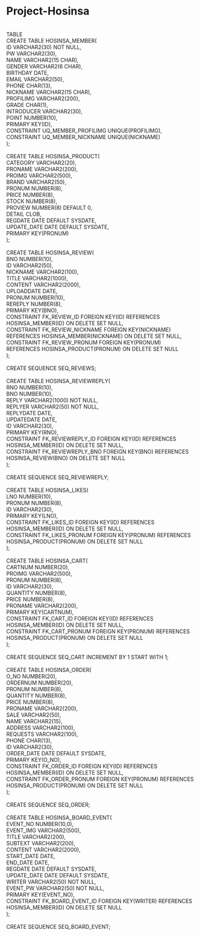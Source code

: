 # Project-Hosinsa
<br>
TABLE
<br>
CREATE TABLE HOSINSA_MEMBER(<br>
    ID            VARCHAR2(30) NOT NULL,<br>
    PW            VARCHAR2(30),<br>
    NAME          VARCHAR2(15 CHAR),<br>
    GENDER        VARCHAR2(6 CHAR),<br>
    BIRTHDAY      DATE,<br>
    EMAIL         VARCHAR2(50),<br>
    PHONE         CHAR(13),<br>
    NICKNAME      VARCHAR2(15 CHAR),<br>
    PROFILIMG     VARCHAR2(200),<br>
    GRADE         CHAR(1),<br>
    INTRODUCER    VARCHAR2(30),<br>
    POINT         NUMBER(10),<br>
    PRIMARY KEY(ID),<br>
    CONSTRAINT UQ_MEMBER_PROFILIMG UNIQUE(PROFILIMG),<br>
    CONSTRAINT UQ_MEMBER_NICKNAME UNIQUE(NICKNAME)<br>
);<br>
<br>
CREATE TABLE HOSINSA_PRODUCT(<br>
    CATEGORY      VARCHAR2(20),<br>
    PRONAME       VARCHAR2(200),<br>
    PROIMG        VARCHAR2(500),<br>
    BRAND         VARCHAR2(50),<br>
    PRONUM        NUMBER(8),<br>
    PRICE         NUMBER(8),<br>
    STOCK         NUMBER(8),<br>
    PROVIEW       NUMBER(8) DEFAULT 0,<br>
    DETAIL        CLOB,<br>
    REGDATE       DATE DEFAULT SYSDATE,<br>
    UPDATE_DATE   DATE DEFAULT SYSDATE,<br>
    PRIMARY KEY(PRONUM)<br>
);<br>
<br>
CREATE TABLE HOSINSA_REVIEW(<br>
    BNO           NUMBER(10),<br>
    ID            VARCHAR2(50),<br>
    NICKNAME      VARCHAR2(100),<br>
    TITLE         VARCHAR2(1000),<br>
    CONTENT       VARCHAR2(2000),<br>
    UPLOADDATE    DATE,<br>
    PRONUM        NUMBER(10),<br>
    REREPLY       NUMBER(8),<br>
    PRIMARY KEY(BNO),<br>
    CONSTRAINT FK_REVIEW_ID FOREIGN KEY(ID) REFERENCES HOSINSA_MEMBER(ID) ON DELETE SET NULL,<br>
    CONSTRAINT FK_REVIEW_NICKNAME FOREIGN KEY(NICKNAME) REFERENCES HOSINSA_MEMBER(NICKNAME) ON DELETE SET NULL,<br>
    CONSTRAINT FK_REVIEW_PRONUM FOREIGN KEY(PRONUM) REFERENCES HOSINSA_PRODUCT(PRONUM) ON DELETE SET NULL<br>
);<br>
<br>
CREATE SEQUENCE SEQ_REVIEWS;<br>
<br>
CREATE TABLE HOSINSA_REVIEWREPLY(<br>
    RNO           NUMBER(10),<br>
    BNO           NUMBER(10),<br>
    REPLY         VARCHAR2(1000) NOT NULL,<br>
    REPLYER       VARCHAR2(50) NOT NULL,<br>
    REPLYDATE     DATE,<br>
    UPDATEDATE    DATE,<br>
    ID            VARCHAR2(30),<br>
    PRIMARY KEY(RNO),<br>
    CONSTRAINT FK_REVIEWREPLY_ID FOREIGN KEY(ID) REFERENCES HOSINSA_MEMBER(ID) ON DELETE SET NULL,<br>
    CONSTRAINT FK_REVIEWREPLY_BNO FOREIGN KEY(BNO) REFERENCES HOSINSA_REVIEW(BNO) ON DELETE SET NULL<br>
);<br>
<br>
CREATE SEQUENCE SEQ_REVIEWREPLY;<br>
<br>
CREATE TABLE HOSINSA_LIKES(<br>
    LNO           NUMBER(10),<br>
    PRONUM        NUMBER(8),<br>
    ID            VARCHAR2(30),<br>
    PRIMARY KEY(LNO),<br>
    CONSTRAINT FK_LIKES_ID FOREIGN KEY(ID) REFERENCES HOSINSA_MEMBER(ID) ON DELETE SET NULL,<br>
    CONSTRAINT FK_LIKES_PRONUM FOREIGN KEY(PRONUM) REFERENCES HOSINSA_PRODUCT(PRONUM) ON DELETE SET NULL<br>
);<br>
<br>
CREATE TABLE HOSINSA_CART(<br>
    CARTNUM       NUMBER(20),<br>
    PROIMG        VARCHAR2(500),<br>
    PRONUM        NUMBER(8),<br>
    ID            VARCHAR2(30),<br>
    QUANTITY      NUMBER(8),<br>
    PRICE         NUMBER(8),<br>
    PRONAME       VARCHAR2(200),<br>
    PRIMARY KEY(CARTNUM),<br>
    CONSTRAINT FK_CART_ID FOREIGN KEY(ID) REFERENCES HOSINSA_MEMBER(ID) ON DELETE SET NULL,<br>
    CONSTRAINT FK_CART_PRONUM FOREIGN KEY(PRONUM) REFERENCES HOSINSA_PRODUCT(PRONUM) ON DELETE SET NULL<br>
);<br>
<br>
CREATE SEQUENCE SEQ_CART INCREMENT BY 1 START WITH 1;<br>
<br>
CREATE TABLE HOSINSA_ORDER(<br>
    O_NO          NUMBER(20),<br>
    ORDERNUM      NUMBER(20),<br>
    PRONUM        NUMBER(8),<br>
    QUANTITY      NUMBER(8),<br>
    PRICE         NUMBER(8),<br>
    PRONAME       VARCHAR2(200),<br>
    SALE          VARCHAR2(50),<br>
    NAME          VARCHAR2(15),<br>
    ADDRESS       VARCHAR2(100),<br>
    REQUESTS      VARCHAR2(100),<br>
    PHONE         CHAR(13),<br>
    ID            VARCHAR2(30),<br>
    ORDER_DATE    DATE DEFAULT SYSDATE,<br>
    PRIMARY KEY(O_NO),<br>
    CONSTRAINT FK_ORDER_ID FOREIGN KEY(ID) REFERENCES HOSINSA_MEMBER(ID) ON DELETE SET NULL,<br>
    CONSTRAINT FK_ORDER_PRONUM FOREIGN KEY(PRONUM) REFERENCES HOSINSA_PRODUCT(PRONUM) ON DELETE SET NULL<br>
);<br>
<br>
CREATE SEQUENCE SEQ_ORDER;<br>
<br>
CREATE TABLE HOSINSA_BOARD_EVENT(<br>
    EVENT_NO     NUMBER(10,0),<br>
    EVENT_IMG    VARCHAR2(500),<br>
    TITLE        VARCHAR2(200),<br>
    SUBTEXT      VARCHAR2(200),<br>
    CONTENT      VARCHAR2(2000),<br>
    START_DATE   DATE,<br>
    END_DATE     DATE,<br>
    REGDATE      DATE DEFAULT SYSDATE,<br>
    UPDATE_DATE  DATE DEFAULT SYSDATE,<br>
    WRITER       VARCHAR2(50) NOT NULL,<br>
    EVENT_PW     VARCHAR2(50) NOT NULL,<br>
    PRIMARY KEY(EVENT_NO),<br>
    CONSTRAINT FK_BOARD_EVENT_ID FOREIGN KEY(WRITER) REFERENCES HOSINSA_MEMBER(ID) ON DELETE SET NULL<br>
);<br>
<br>
CREATE SEQUENCE SEQ_BOARD_EVENT;<br>
<br>
